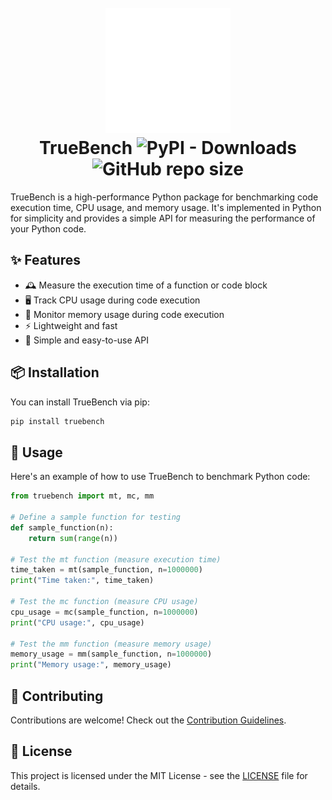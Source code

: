 <h1 align="center">
  <br>
  <img src="https://raw.githubusercontent.com/itsmeadarsh2008/fastbench/main/truebench.svg" width="200" height="200">
  <br>
  TrueBench
  
  <img alt="PyPI - Downloads" src="https://img.shields.io/pypi/dm/fastbench">
  <img alt="GitHub repo size" src="https://img.shields.io/github/repo-size/itsmeadarsh2008/fastbench">
  <br>
</h1>

TrueBench is a high-performance Python package for benchmarking code execution time, CPU usage, and memory usage. It's implemented in Python for simplicity and provides a simple API for measuring the performance of your Python code.

## ✨ Features

- 🕰️ Measure the execution time of a function or code block
- 🖥️ Track CPU usage during code execution
- 💾 Monitor memory usage during code execution
- ⚡ Lightweight and fast
- 🤏 Simple and easy-to-use API

## 📦 Installation

You can install TrueBench via pip:

```bash
pip install truebench
```

## 🔧 Usage

Here's an example of how to use TrueBench to benchmark Python code:

```python
from truebench import mt, mc, mm

# Define a sample function for testing
def sample_function(n):
    return sum(range(n))

# Test the mt function (measure execution time)
time_taken = mt(sample_function, n=1000000)
print("Time taken:", time_taken)

# Test the mc function (measure CPU usage)
cpu_usage = mc(sample_function, n=1000000)
print("CPU usage:", cpu_usage)

# Test the mm function (measure memory usage)
memory_usage = mm(sample_function, n=1000000)
print("Memory usage:", memory_usage)
```

## 🤝 Contributing

Contributions are welcome! Check out the [Contribution Guidelines](https://github.com/itsmeadarsh2008/fastbench/blob/main/CONTRIBUTING.md).

## 📄 License

This project is licensed under the MIT License - see the [LICENSE](https://github.com/itsmeadarsh2008/fastbench?tab=MIT-1-ov-file) file for details.